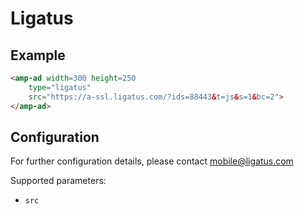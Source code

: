 <!---
Copyright 2016 The AMP HTML Authors. All Rights Reserved.

Licensed under the Apache License, Version 2.0 (the "License");
you may not use this file except in compliance with the License.
You may obtain a copy of the License at

      http://www.apache.org/licenses/LICENSE-2.0

Unless required by applicable law or agreed to in writing, software
distributed under the License is distributed on an "AS-IS" BASIS,
WITHOUT WARRANTIES OR CONDITIONS OF ANY KIND, either express or implied.
See the License for the specific language governing permissions and
limitations under the License.
-->

# Ligatus

## Example

```html
<amp-ad width=300 height=250
    type="ligatus"
    src="https://a-ssl.ligatus.com/?ids=88443&t=js&s=1&bc=2">
</amp-ad>
```

## Configuration

For further configuration details, please contact mobile@ligatus.com

Supported parameters:

- `src`